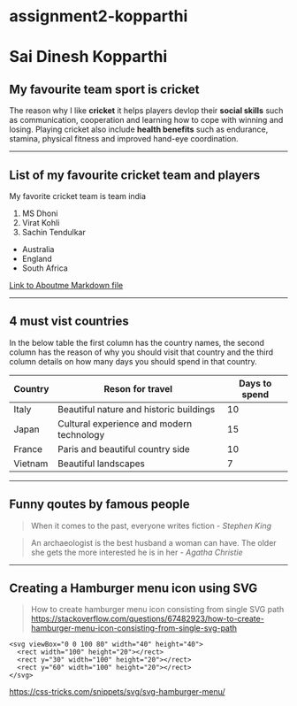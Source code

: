 # assignment2-kopparthi
# Sai Dinesh Kopparthi
## My favourite team sport is cricket
The reason why I like **cricket** it helps players devlop their **social skills** such as communication,
cooperation and learning how to cope with winning and losing. Playing cricket also include **health benefits** such as endurance, stamina, physical fitness and improved hand-eye coordination.

-----
## List of my favourite cricket team and players
My favorite cricket team is team india
1. MS Dhoni
2. Virat Kohli
3. Sachin Tendulkar

* Australia
* England
* South Africa


[Link to Aboutme Markdown file](AboutMe.md)

----
## 4 must vist countries
In the below table the first column has the country names, the second column has the reason of why you should visit that country and the third column details on how many days you should spend in that country.

| Country | Reson for travel | Days to spend |
|---------|------------------|---------------|
| Italy | Beautiful nature and historic buildings| 10 |
| Japan | Cultural experience and modern technology | 15 |
| France | Paris and beautiful country side | 10 |
| Vietnam | Beautiful landscapes | 7 |

----
## Funny qoutes by famous people
> When it comes to the past, everyone writes fiction - *Stephen King*

> An archaeologist is the best husband a woman can have. The older she gets the more interested he is in her - *Agatha Christie*

-----
## Creating a Hamburger menu icon using SVG
>How to create hamburger menu icon consisting from single SVG path<br>
<https://stackoverflow.com/questions/67482923/how-to-create-hamburger-menu-icon-consisting-from-single-svg-path>
```
<svg viewBox="0 0 100 80" width="40" height="40">
  <rect width="100" height="20"></rect>
  <rect y="30" width="100" height="20"></rect>
  <rect y="60" width="100" height="20"></rect>
</svg>
```
<https://css-tricks.com/snippets/svg/svg-hamburger-menu/>